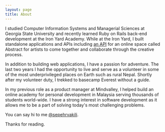 ```yaml
---
layout: page
title: About
---
```


I studied Computer Information Systems and Managerial Sciences at Georgia State University and recently learned Ruby on Rails back-end development at the Iron Yard Academy. While at the Iron Yard, I built standalone applications and APIs including [an API](https://github.com/sepehrvakili/abstract-be) for an online space called Abstract for artists to come together and collaborate through the creative process. 

In addition to building web applications, I have a passion for adventure. The last two years I had the opportunity to live and serve as a volunteer in some of the most underprivileged places on Earth such as rural Nepal. Shortly after my volunteer duty, I trekked to basecamp Everest without a guide.

In my previous role as a product manager at Mindvalley, I helped build an online academy for personal development in Malaysia serving thousands of students world-wide. I have a strong interest in software development as it allows me to be a part of solving today's most challenging problems. 

You can say hi to me [@sepehrvakili](https://twitter.com/sepehrvakili).

Thanks for reading. 
